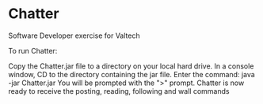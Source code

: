 Chatter
=======

Software Developer exercise for Valtech


To run Chatter:

Copy the Chatter.jar file to a directory on your local hard drive.
In a console window, CD to the directory containing the jar file.
Enter the command: java -jar Chatter.jar
You will be prompted with the ">" prompt.
Chatter is now ready to receive the posting, reading, following and wall commands

